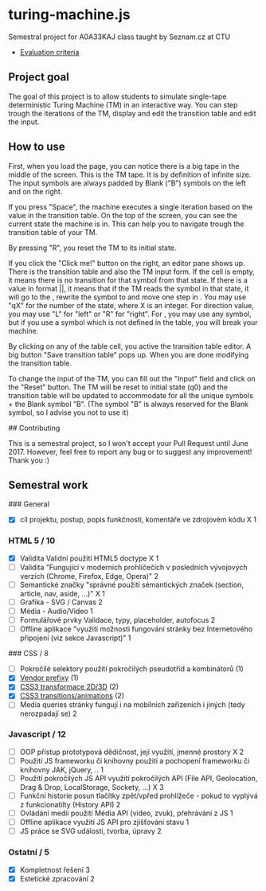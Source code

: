 # turing-machine.js
Semestral project for A0A33KAJ class taught by Seznam.cz at CTU

- [Evaluation criteria](https://docs.google.com/spreadsheets/d/18rSiofsqOHGTXj_Zbs1s-rtB2URXG4iUmxn_5JtwWDY/edit#gid=0)

## Project goal

The goal of this project is to allow students to simulate single-tape deterministic
Turing Machine (TM) in an interactive way. You can step trough the iterations
of the TM, display and edit the transition table and edit the input.

## How to use

First, when you load the page, you can notice there is a big tape in the middle
of the screen. This is the TM tape. It is by definition of infinite size.
The input symbols are always padded by Blank ("B") symbols on the left and on
the right.

If you press "Space", the machine executes a single iteration based on
the value in the transition table. On the top of the screen, you can see
the current state the machine is in. This can help you to navigate trough
the transition table of your TM.

By pressing "R", you reset the TM to its initial state.

If you click the "Click me!" button on the right, an editor pane shows up.
There is the transition table and also the TM input form. If the cell is empty,
it means there is no transition for that symbol from that state. If there is
a value in format <next state>|<rewrite>|<direction>, it means that if the TM
reads the symbol in that state, it will go to the <next state>, rewrite the symbol
to <rewrite> and move one step in <direction>. You may use "qX" for the number of
the state, where X is an integer. For direction value, you may use "L" for "left"
or "R" for "right". For <rewrite>, you may use any symbol, but if you use a symbol
which is not defined in the table, you will break your machine.

By clicking on any of the table cell, you active the transition table editor.
A big button "Save transition table" pops up. When you are done modifying the
transition table.

To change the input of the TM, you can fill out the "Input" field and click
on the "Reset" button. The TM will be reset to initial state (q0) and the
transition table will be updated to accommodate for all the unique symbols +
the Blank symbol "B". (The symbol "B" is always reserved for the Blank symbol,
so I advise you not to use it)

## Contributing

This is a semestral project, so I won't accept your Pull Request until June 2017.
However, feel free to report any bug or to suggest any improvement! Thank you :)

## Semestral work

### General
- [x] cíl projektu, postup, popis funkčnosti, komentáře ve zdrojovém kódu		X	1

### HTML 5 / 10
- [x] Validita	Validní použití HTML5 doctype		X	1
- [ ] Validita	"Fungující v moderních prohlíčečích v posledních vývojových verzích  (Chrome, Firefox, Edge, Opera)"			2
- [ ] Semantické značky	"správné použití sémantických značek (section, article, nav, aside, ...)"		X	1
- [ ] Grafika - SVG / Canvas				2
- [ ] Média - Audio/Video				1
- [ ] Formulářové prvky	Validace, typy, placeholder, autofocus			2
- [ ] Offline aplikace	"využití možnosti fungování stránky bez Internetového připojení (viz sekce Javascript)"			1

### CSS / 8
- [ ] Pokročilé selektory	použití pokročilých pseudotříd a kombinátorů (1)
- [x] [Vendor prefixy](https://github.com/klimesf/turing-machine-js/blob/master/dist/css/style.css#L31) (1)
- [x] [CSS3 transformace 2D/3D](https://github.com/klimesf/turing-machine-js/blob/master/dist/css/style.css#L31) (2)
- [x] [CSS3 transitions/animations](https://github.com/klimesf/turing-machine-js/blob/master/dist/css/style.css#L31) (2)
- [ ] Media queries	stránky fungují i na mobilních zařízeních i jiných (tedy nerozpadají se)			2

### Javascript / 12
- [ ] OOP přístup	prototypová dědičnost, její využití, jmenné prostory		X	2
- [ ] Použití JS frameworku či knihovny	použití a pochopení frameworku či knihovny JAK, jQuery, ..			1
- [ ] Použití pokročilých JS API	využití pokročilých API (File API, Geolocation, Drag & Drop, LocalStorage, Sockety, ...)		X	3
- [ ] Funkční historie	posun tlačítky zpět/vpřed prohlížeče - pokud to vyplývá z funkcionatilty (History API)			2
- [ ] Ovládání medií	použití Média API (video, zvuk), přehrávání z JS			1
- [ ] Offline aplikace	využití JS API pro zjišťování stavu			1
- [ ] JS práce se SVG	události, tvorba, úpravy			2

### Ostatní / 5
- [x] Kompletnost řešení				3
- [x] Estetické zpracování				2
